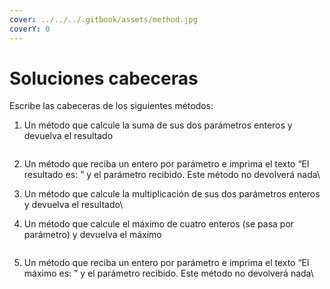 ```yaml
---
cover: ../../../.gitbook/assets/method.jpg
coverY: 0
---
```


# Soluciones cabeceras

Escribe las cabeceras de los siguientes métodos:

1.  Un método que calcule la suma de sus dos parámetros enteros y devuelva el resultado

    ```java
    ```
2. Un método que reciba un entero por parámetro e imprima el texto “El resultado es: ” y el parámetro recibido. Este método no devolverá nada\

3. Un método que calcule la multiplicación de sus dos parámetros enteros y devuelva el resultado\

4.  Un método que calcule el máximo de cuatro enteros (se pasa por parámetro) y devuelva el máximo

    ```java
    ```
5. Un método que reciba un entero por parámetro e imprima el texto “El máximo es: ” y el parámetro recibido. Este método no devolverá nada\
